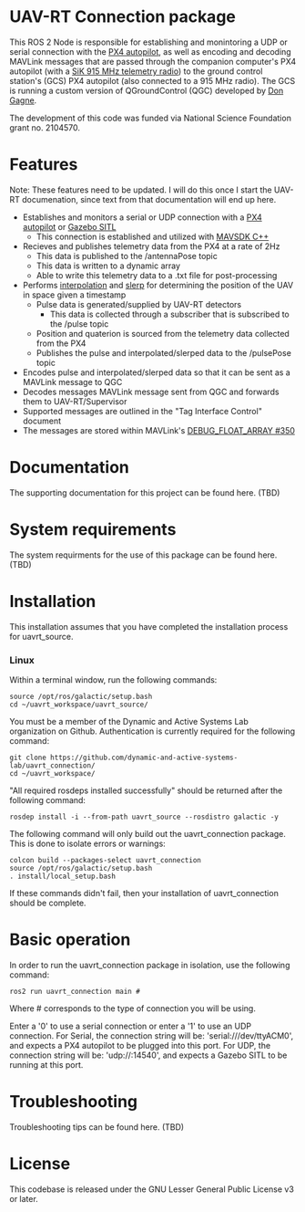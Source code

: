 # UAV-RT Connection package

This ROS 2 Node is responsible for establishing and monintoring a UDP or serial connection with the [PX4 autopilot](https://docs.px4.io/master/en/flight_controller/pixhawk4.html), as well as encoding and decoding MAVLink messages that are passed through the companion computer's PX4 autopilot (with a [SiK 915 MHz telemetry radio](https://ardupilot.org/copter/docs/common-sik-telemetry-radio.html#sik-telemetry-radio)) to the ground control station's (GCS) PX4 autopilot (also connected to a 915 MHz radio). The GCS is running a custom version of QGroundControl (QGC) developed by [Don Gagne](https://github.com/DonLakeFlyer).

The development of this code was funded via National Science Foundation grant no. 2104570.

# Features

Note: These features need to be updated. I will do this once I start the UAV-RT documenation, since text from that documentation will end up here. 

- Establishes and monitors a serial or UDP connection with a [PX4 autopilot](https://docs.px4.io/master/en/flight_controller/pixhawk4.html) or [Gazebo SITL](https://ardupilot.org/dev/docs/using-gazebo-simulator-with-sitl.html)
  - This connection is established and utilized with [MAVSDK C++](https://mavsdk.mavlink.io/main/en/cpp/)
- Recieves and publishes telemetry data from the PX4 at a rate of 2Hz
  - This data is published to the /antennaPose topic
  - This data is written to a dynamic array
  - Able to write this telemetry data to a .txt file for post-processing
- Performs [interpolation](https://en.wikipedia.org/wiki/Linear_interpolation) and [slerp](https://en.wikipedia.org/wiki/Slerp#Quaternion_Slerp) for determining the position of the UAV in space given a timestamp
  - Pulse data is generated/supplied by UAV-RT detectors
    - This data is collected through a subscriber that is subscribed to the /pulse topic
  - Position and quaterion is sourced from the telemetry data collected from the PX4
  - Publishes the pulse and interpolated/slerped data to the /pulsePose topic
 - Encodes pulse and interpolated/slerped data so that it can be sent as a MAVLink message to QGC
 - Decodes messages MAVLink message sent from QGC and forwards them to UAV-RT/Supervisor
  - Supported messages are outlined in the "Tag Interface Control" document
 - The messages are stored within MAVLink's [DEBUG_FLOAT_ARRAY #350](https://mavlink.io/en/messages/common.html#DEBUG_FLOAT_ARRAY)

# Documentation

The supporting documentation for this project can be found here. (TBD)

# System requirements

The system requirments for the use of this package can be found here. (TBD)

# Installation

This installation assumes that you have completed the installation process for uavrt_source. 

### Linux

Within a terminal window, run the following commands:

```
source /opt/ros/galactic/setup.bash
cd ~/uavrt_workspace/uavrt_source/
```

You must be a member of the Dynamic and Active Systems Lab organization on Github. Authentication is currently required for the following command: 

```
git clone https://github.com/dynamic-and-active-systems-lab/uavrt_connection/
cd ~/uavrt_workspace/
```

"All required rosdeps installed successfully" should be returned after the following command: 

```
rosdep install -i --from-path uavrt_source --rosdistro galactic -y
```

The following command will only build out the uavrt_connection package. This is done to isolate errors or warnings: 

```
colcon build --packages-select uavrt_connection
source /opt/ros/galactic/setup.bash
. install/local_setup.bash
```

If these commands didn't fail, then your installation of uavrt_connection should be complete. 

# Basic operation

In order to run the uavrt_connection package in isolation, use the following command: 

```
ros2 run uavrt_connection main #
```

Where # corresponds to the type of connection you will be using. 

Enter a '0' to use a serial connection or enter a '1' to use an UDP connection.
For Serial, the connection string will be: 'serial:///dev/ttyACM0', and expects a PX4 autopilot to be plugged into this port. 
For UDP, the connection string will be: 'udp://:14540', and expects a Gazebo SITL to be running at this port. 

# Troubleshooting

Troubleshooting tips can be found here. (TBD)

# License

This codebase is released under the GNU Lesser General Public License v3 or later.
